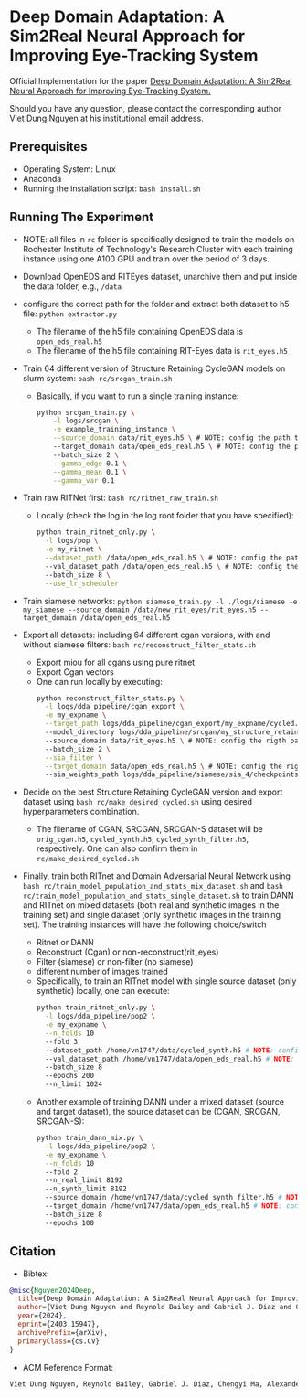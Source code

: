 # Deep Domain Adaptation: A Sim2Real Neural Approach for Improving Eye-Tracking System

Official Implementation for the paper [Deep Domain Adaptation: A Sim2Real Neural Approach for Improving Eye-Tracking System.](https://arxiv.org/abs/2403.15947)

Should you have any question, please contact the corresponding author Viet Dung Nguyen at his institutional email address.


## Prerequisites
* Operating System: Linux
* Anaconda
* Running the installation script: `bash install.sh`


## Running The Experiment

* NOTE: all files in `rc` folder is specifically designed to train the models on Rochester Institute of Technology's Research Cluster with each training instance using one A100 GPU and train over the period of 3 days.

* Download OpenEDS and RITEyes dataset, unarchive them and put inside the data folder, e.g., `/data`
* configure the correct path for the folder and extract both dataset to h5 file: `python extractor.py`
  * The filename of the h5 file containing OpenEDS data is `open_eds_real.h5`
  * The filename of the h5 file containing RIT-Eyes data is `rit_eyes.h5`

* Train 64 different version of Structure Retaining CycleGAN models on slurm system: `bash rc/srcgan_train.sh`
  * Basically, if you want to run a single training instance:
    ```bash
    python srcgan_train.py \
        -l logs/srcgan \
        -e example_training_instance \
        --source_domain data/rit_eyes.h5 \ # NOTE: config the path to the right h5 file
        --target_domain data/open_eds_real.h5 \ # NOTE: config the path to the right h5 file
        --batch_size 2 \
        --gamma_edge 0.1 \
        --gamma_mean 0.1 \
        --gamma_var 0.1
    ```

* Train raw RITNet first: `bash rc/ritnet_raw_train.sh`
  * Locally (check the log in the log root folder that you have specified):
    ```bash
    python train_ritnet_only.py \
      -l logs/pop \
      -e my_ritnet \
      --dataset_path /data/open_eds_real.h5 \ # NOTE: config the path to the right h5 file
      --val_dataset_path /data/open_eds_real.h5 \ # NOTE: config the path to the right h5 file
      --batch_size 8 \
      --use_lr_scheduler
    ```
* Train siamese networks: `python siamese_train.py -l ./logs/siamese -e my_siamese --source_domain /data/new_rit_eyes/rit_eyes.h5 --target_domain /data/open_eds_real.h5`

* Export all datasets: including 64 different cgan versions, with and without siamese filters: `bash rc/reconstruct_filter_stats.sh`
  * Export miou for all cgans using pure ritnet
  * Export Cgan vectors
  * One can run locally by executing:
    ```bash
    python reconstruct_filter_stats.py \
      -l logs/dda_pipeline/cgan_export \
      -e my_expname \
      --target_path logs/dda_pipeline/cgan_export/my_expname/cycled.h5 \ # NOTE: config the rigth path here
      --model_directory logs/dda_pipeline/srcgan/my_structure_retaining_cycle_gan_exp_folder/checkpoints \ # NOTE: config the rigth path here
      --source_domain data/rit_eyes.h5 \ # NOTE: config the rigth path here
      --batch_size 2 \
      --sia_filter \
      --target_domain data/open_eds_real.h5 \ # NOTE: config the rigth path here
      --sia_weights_path logs/dda_pipeline/siamese/sia_4/checkpoints/sia_4.pth \
    ```

* Decide on the best Structure Retaining CycleGAN version and export dataset using `bash rc/make_desired_cycled.sh` using desired hyperparameters combination.
  * The filename of CGAN, SRCGAN, SRCGAN-S dataset will be `orig_cgan.h5`, `cycled_synth.h5`, `cycled_synth_filter.h5`, respectively. One can also confirm them in `rc/make_desired_cycled.sh`

* Finally, train both RITnet and Domain Adversarial Neural Network using `bash rc/train_model_population_and_stats_mix_dataset.sh` and `bash rc/train_model_population_and_stats_single_dataset.sh` to train DANN and RITnet on mixed datasets (both real and synthetic images in the training set) and single dataset (only synthetic images in the training set). The training instances will have the following choice/switch
  * Ritnet or DANN
  * Reconstruct (Cgan) or non-reconstruct(rit_eyes)
  * Filter (siamese) or non-filter (no siamese)
  * different number of images trained
  * Specifically, to train an RITnet model with single source dataset (only synthetic) locally, one can execute:
    ```bash
    python train_ritnet_only.py \
      -l logs/dda_pipeline/pop2 \
      -e my_expname \
      --n_folds 10
      --fold 3
      --dataset_path /home/vn1747/data/cycled_synth.h5 # NOTE: config the rigth path here
      --val_dataset_path /home/vn1747/data/open_eds_real.h5 # NOTE: config the rigth path here
      --batch_size 8
      --epochs 200
      --n_limit 1024
    ```
  * Another example of training DANN under a mixed dataset (source and target dataset), the source dataset can be (CGAN, SRCGAN, SRCGAN-S):
    ```bash
    python train_dann_mix.py \
      -l logs/dda_pipeline/pop2 \
      -e my_expname \
      --n_folds 10
      --fold 2
      --n_real_limit 8192
      --n_synth_limit 8192
      --source_domain /home/vn1747/data/cycled_synth_filter.h5 # NOTE: config the rigth path here
      --target_domain /home/vn1747/data/open_eds_real.h5 # NOTE: config the rigth path here
      --batch_size 8
      --epochs 100
    ```

## Citation

* Bibtex:
```bibtex
@misc{Nguyen2024Deep,
  title={Deep Domain Adaptation: A Sim2Real Neural Approach for Improving Eye-Tracking Systems}, 
  author={Viet Dung Nguyen and Reynold Bailey and Gabriel J. Diaz and Chengyi Ma and Alexander Fix and Alexander Ororbia},
  year={2024},
  eprint={2403.15947},
  archivePrefix={arXiv},
  primaryClass={cs.CV}
}
```

* ACM Reference Format:

```txt
Viet Dung Nguyen, Reynold Bailey, Gabriel J. Diaz, Chengyi Ma, Alexander Fix, and Alexander Ororbia. 2024. Deep Domain Adaptation: A Sim2Real Neural Approach for Improving Eye-Tracking Systems. Proc. ACM Comput. Graph. Interact. Tech. 7, 2, Article 1 (June 2024), 17 pages. https://doi.org/10.1145/3654703
```